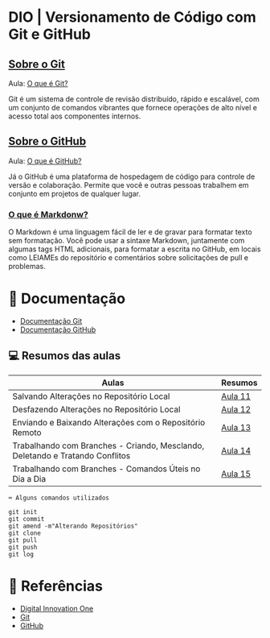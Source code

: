 # DIO | Versionamento de Código com Git e GitHub

## [Sobre o Git](https://git-scm.com/docs/git) 

Aula: [O que é Git?](https://web.dio.me/course/versionamento-de-codigo-com-git-e-github/learning/a7e0b074-3907-4ca8-a74f-8378ffb8f458?back=/track/santander-bootcamp-2023-mobile-com-flutter&tab=undefined&moduleId=undefined)

Git é um sistema de controle de revisão distribuído, rápido e escalável, com um conjunto de comandos vibrantes que fornece operações de alto nível e acesso total aos componentes internos. 


## [Sobre o GitHub](https://docs.github.com/pt/get-started/quickstart/hello-world)

Aula: [O que é GitHub?](https://web.dio.me/course/versionamento-de-codigo-com-git-e-github/learning/b86569c8-84af-438d-83ae-eb2a728bb291?back=/track/santander-bootcamp-2023-mobile-com-flutter&tab=undefined&moduleId=undefined)

Já o GitHub é uma plataforma de hospedagem de código para controle de versão e colaboração. Permite que você e outras pessoas trabalhem em conjunto em projetos de qualquer lugar. 

### [O que é Markdonw?](https://docs.github.com/pt/get-started/writing-on-github/getting-started-with-writing-and-formatting-on-github/quickstart-for-writing-on-github) 
O Markdown é uma linguagem fácil de ler e de gravar para formatar texto sem formatação. Você pode usar a sintaxe Markdown, juntamente com algumas tags HTML adicionais, para formatar a escrita no GitHub, em locais como LEIAMEs do repositório e comentários sobre solicitações de pull e problemas.
#

# 📝 Documentação
- [Documentação Git](https://git-scm.com/doc)
- [Documentação GitHub](https://docs.github.com/)

## 💻 Resumos das aulas

| Aulas | Resumos |
|-------|---------|
|Salvando Alterações no Repositório Local | [Aula 11](https://web.dio.me/course/versionamento-de-codigo-com-git-e-github/learning/599dd3dd-d189-474f-a55c-22f37b4472da?back=/track/santander-bootcamp-2023-mobile-com-flutter&tab=undefined&moduleId=undefined)|
| Desfazendo Alterações no Repositório Local | [Aula 12](https://web.dio.me/course/versionamento-de-codigo-com-git-e-github/learning/3f9f2336-6fd5-44cb-ba39-d1a4f6448023?back=/track/santander-bootcamp-2023-mobile-com-flutter&tab=undefined&moduleId=undefined)|
| Enviando e Baixando Alterações com o Repositório Remoto | [Aula 13](https://web.dio.me/course/versionamento-de-codigo-com-git-e-github/learning/dd17c56e-2327-493c-942a-358a49a26549?back=/track/santander-bootcamp-2023-mobile-com-flutter&tab=undefined&moduleId=undefined)|
| Trabalhando com Branches - Criando, Mesclando, Deletando e Tratando Conflitos | [Aula 14](https://web.dio.me/course/versionamento-de-codigo-com-git-e-github/learning/2c7fd2b1-e7c4-4947-9b07-ffcbfb4bd689?back=/track/santander-bootcamp-2023-mobile-com-flutter&tab=undefined&moduleId=undefined)|
| Trabalhando com Branches - Comandos Úteis no Dia a Dia | [Aula 15](https://web.dio.me/course/versionamento-de-codigo-com-git-e-github/learning/80018fab-daac-4917-8527-a6be2e0c3cf0?back=/track/santander-bootcamp-2023-mobile-com-flutter&tab=undefined&moduleId=undefined)|

```
⌨️ Alguns comandos utilizados
```
```
git init
git commit
git amend -m"Alterando Repositórios"
git clone
git pull
git push
git log

```

# 🔎 Referências
- [Digital Innovation One](dio.me)
- [Git](https://git-scm.com/doc)
- [GitHub](https://docs.github.com/pt/get-started)